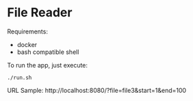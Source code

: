 # File Reader

Requirements:
* docker
* bash compatible shell

To run the app, just execute:
```
./run.sh
```

URL Sample: http://localhost:8080/?file=file3&start=1&end=100